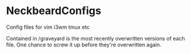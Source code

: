 # NeckbeardConfigs
Config files for vim i3wm tmux etc

Contained in /graveyard is the most recently overwritten versions of each
file. One chance to screw it up before they're overwritten again.
